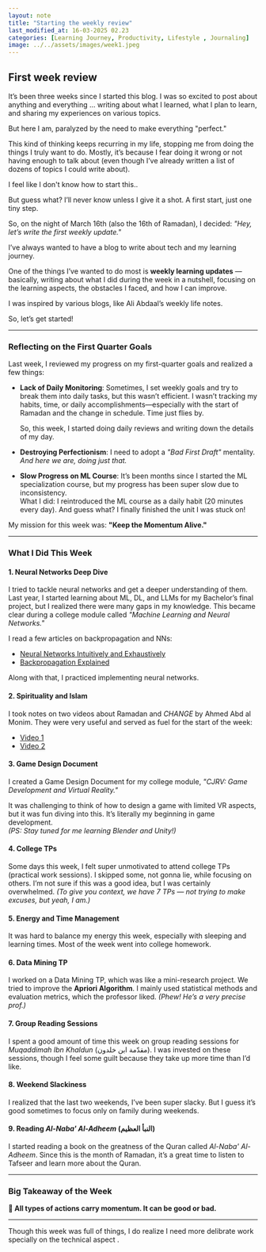 ```yaml
---
layout: note
title: "Starting the weekly review"
last_modified_at: 16-03-2025 02.23
categories: [Learning Journey, Productivity, Lifestyle , Journaling]
image: ../../assets/images/week1.jpeg
---
```


## First week review 

It’s been three weeks since I started this blog.
I was so excited to post about anything and everything ... 
writing about what I learned, what I plan to learn, and sharing my experiences on various topics. 

But here I am, paralyzed by the need to make everything "perfect." 

This kind of thinking keeps recurring in my life, stopping me from doing the things I truly want to do.
Mostly, it’s because I fear doing it wrong or not having enough to talk about (even though I’ve already written a list of dozens of topics I could write about). 

I feel like I don't know how to start this..



But guess what? I’ll never know unless I give it a shot.
A first start, just one tiny step.

So, on the night of March 16th (also the 16th of Ramadan), I decided: *"Hey, let’s write the first weekly update."*


I’ve always wanted to have a blog to write about tech and my learning journey. 

One of the things I’ve wanted to do most is **weekly learning updates** — basically, writing about what I did during the week in a nutshell, 
focusing on the learning aspects, the obstacles I faced, and how I can improve.

I was inspired by various blogs, like Ali Abdaal’s weekly life notes.

So, let’s get started!


---

### Reflecting on the First Quarter Goals

Last week, I reviewed my progress on my first-quarter goals and realized a few things:

- **Lack of Daily Monitoring**: Sometimes, I set weekly goals and try to break them into daily tasks, but this wasn’t efficient.
I wasn’t tracking my habits, time, or daily accomplishments—especially with the start of Ramadan and the change in schedule.
Time just flies by.  

  So, this week, I started doing daily reviews and writing down the details of my day.

- **Destroying Perfectionism**: I need to adopt a *"Bad First Draft"* mentality. _And here we are, doing just that._

- **Slow Progress on ML Course**: It’s been months since I started the ML specialization course, but my progress has been super slow due to inconsistency.  
  What I did: I reintroduced the ML course as a daily habit (20 minutes every day).
  And guess what? I finally finished the unit I was stuck on!

My mission for this week was: **"Keep the Momentum Alive."**


---

### What I Did This Week


#### 1. **Neural Networks Deep Dive**
I tried to tackle neural networks and get a deeper understanding of them.
Last year, I started learning about ML, DL, and LLMs for my Bachelor’s final project,
but I realized there were many gaps in my knowledge.
This became clear during a college module called *"Machine Learning and Neural Networks."*

I read a few articles on backpropagation and NNs:
- [Neural Networks Intuitively and Exhaustively](https://iaee.substack.com/p/neural-networks-intuitively-and-exhaustively)
- [Backpropagation Explained](https://colah.github.io/posts/2015-08-Backprop/)

Along with that, I practiced implementing neural networks.

#### 2. **Spirituality and Islam**
I took notes on two videos about Ramadan and *CHANGE* by Ahmed Abd al Monim.
They were very useful and served as fuel for the start of the week:

- [Video 1](https://youtu.be/pr7EzlgP2BM?si=SmxJPG1Xq9ubHtBL)
- [Video 2](https://youtu.be/L4Wovp92Zpo?si=BsCXP5IOi1n2Q1QV)


#### 3. **Game Design Document**
I created a Game Design Document for my college module, *"CJRV: Game Development and Virtual Reality."* 

It was challenging to think of how to design a game with limited VR aspects, but it was fun diving into this.
It’s literally my beginning in game development.  
*(PS: Stay tuned for me learning Blender and Unity!)*


#### 4. **College TPs**
Some days this week, I felt super unmotivated to attend college TPs (practical work sessions).
I skipped some, not gonna lie, while focusing on others. 
I’m not sure if this was a good idea, but I was certainly overwhelmed. *(To give you context, we have 7 TPs — not trying to make excuses, but yeah, I am.)*

#### 5. **Energy and Time Management**
It was hard to balance my energy this week, especially with sleeping and learning times. 
Most of the week went into college homework.


#### 6. **Data Mining TP**
I worked on a Data Mining TP, which was like a mini-research project. 
We tried to improve the **Apriori Algorithm**. 
I mainly used statistical methods and evaluation metrics, which the professor liked. *(Phew! He’s a very precise prof.)*

#### 7. **Group Reading Sessions**
I spent a good amount of time this week on group reading sessions for *Muqaddimah Ibn Khaldun* (مقدّمة ابن خلدون).
I was invested on these sessions, though I feel some guilt because they take up more time than I’d like.

#### 8. **Weekend Slackiness**
I realized that the last two weekends, I’ve been super slacky. 
But I guess it’s good sometimes to focus only on family during weekends.

#### 9. **Reading *Al-Naba' Al-Adheem* (النبأ العظيم)**
I started reading a book on the greatness of the Quran called *Al-Naba' Al-Adheem*. 
Since this is the month of Ramadan, it’s a great time to listen to Tafseer and learn more about the Quran.

---

### Big Takeaway of the Week  
**📛 All types of actions carry momentum. It can be good or bad.**

---

Though this week was full of things, I do realize I need more delibrate work specially on the technical aspect .

